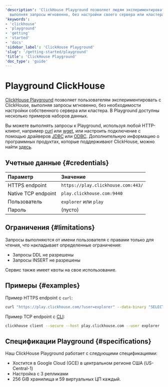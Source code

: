 ```yaml
---
'description': 'ClickHouse Playground позволяет людям экспериментировать с ClickHouse,
  выполняя запросы мгновенно, без настройки своего сервера или кластера.'
'keywords':
- 'clickhouse'
- 'playground'
- 'getting'
- 'started'
- 'docs'
'sidebar_label': 'ClickHouse Playground'
'slug': '/getting-started/playground'
'title': 'ClickHouse Playground'
'doc_type': 'guide'
---
```



# Playground ClickHouse

[ClickHouse Playground](https://sql.clickhouse.com) позволяет пользователям экспериментировать с ClickHouse, выполняя запросы мгновенно, без необходимости настройки собственного сервера или кластера. В Playground доступны несколько примеров наборов данных.

Вы можете выполнять запросы к Playground, используя любой HTTP-клиент, например [curl](https://curl.haxx.se) или [wget](https://www.gnu.org/software/wget/), или настроить подключение с помощью драйверов [JDBC](../interfaces/jdbc.md) или [ODBC](../interfaces/odbc.md). Дополнительную информацию о программных продуктах, которые поддерживают ClickHouse, можно найти [здесь](../integrations/index.mdx).

## Учетные данные {#credentials}

| Параметр           | Значение                              |
|:--------------------|:--------------------------------------|
| HTTPS endpoint      | `https://play.clickhouse.com:443/`   |
| Native TCP endpoint | `play.clickhouse.com:9440`           |
| Пользователь        | `explorer` или `play`                |
| Пароль             | (пусто)                             |

## Ограничения {#limitations}

Запросы выполняются от имени пользователя с правами только для чтения, что накладывает определенные ограничения:

- Запросы DDL не разрешены
- Запросы INSERT не разрешены

Сервис также имеет квоты на свое использование.

## Примеры {#examples}

Пример HTTPS endpoint с `curl`:

```bash
curl "https://play.clickhouse.com/?user=explorer" --data-binary "SELECT 'Play ClickHouse'"
```

Пример TCP endpoint с [CLI](../interfaces/cli.md):

```bash
clickhouse client --secure --host play.clickhouse.com --user explorer
```

## Спецификации Playground {#specifications}

Наш ClickHouse Playground работает с следующими спецификациями:

- Хостится в Google Cloud (GCE) в центральном регионе США (US-Central-1)
- Настройка с 3 репликами
- 256 GiB хранилища и 59 виртуальных ЦП каждый.
